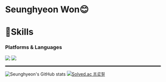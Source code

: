 
# Seunghyeon Won😊

# 💪Skills
### Platforms & Languages
<img
src="https://img.shields.io/badge/Java-007396.svg?&style=for-the-badge&logo=Java&logoColor=white"
/>
<img
    src="https://img.shields.io/badge/Spring-6DB33F.svg?&style=for-the-badge&logo=Spring&logoColor=white"
     />
     <hr style="border: solid 1px;">
![Seunghyeon's GitHub stats](https://github-readme-stats.vercel.app/api?username=hyeon8571&show_icons=true&theme=radical)
[![Solved.ac
프로필](http://mazassumnida.wtf/api/v2/generate_badge?boj=zx8571)](https://solved.ac/zx8571)


